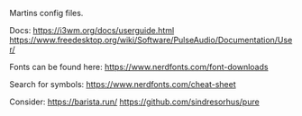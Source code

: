 Martins config files.

Docs:
https://i3wm.org/docs/userguide.html
https://www.freedesktop.org/wiki/Software/PulseAudio/Documentation/User/

Fonts can be found here:
https://www.nerdfonts.com/font-downloads

Search for symbols:
https://www.nerdfonts.com/cheat-sheet

Consider:
https://barista.run/
https://github.com/sindresorhus/pure
